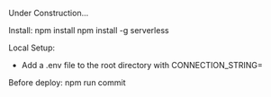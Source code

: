 Under Construction...

Install:
npm install
npm install -g serverless

Local Setup:
* Add a .env file to the root directory with CONNECTION_STRING=<your db connection string>

Before deploy:
npm run commit